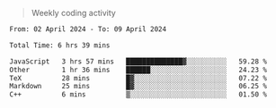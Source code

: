 > Weekly coding activity
<!--START_SECTION:waka-->

```txt
From: 02 April 2024 - To: 09 April 2024

Total Time: 6 hrs 39 mins

JavaScript   3 hrs 57 mins   ██████████████▓░░░░░░░░░░   59.28 %
Other        1 hr 36 mins    ██████░░░░░░░░░░░░░░░░░░░   24.23 %
TeX          28 mins         █▓░░░░░░░░░░░░░░░░░░░░░░░   07.22 %
Markdown     25 mins         █▓░░░░░░░░░░░░░░░░░░░░░░░   06.25 %
C++          6 mins          ▒░░░░░░░░░░░░░░░░░░░░░░░░   01.50 %
```

<!--END_SECTION:waka-->
